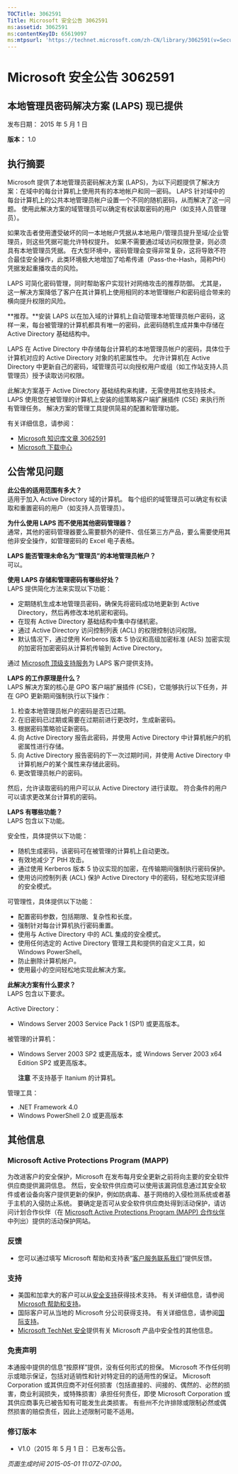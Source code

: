 ```yaml
---
TOCTitle: 3062591
Title: Microsoft 安全公告 3062591
ms:assetid: 3062591
ms:contentKeyID: 65619097
ms:mtpsurl: 'https://technet.microsoft.com/zh-CN/library/3062591(v=Security.10)'
---
```



Microsoft 安全公告 3062591
==========================

本地管理员密码解决方案 (LAPS) 现已提供
--------------------------------------

发布日期： 2015 年 5 月 1 日

**版本：** 1.0

执行摘要
--------

<span id="sectionToggle0"></span>
Microsoft 提供了本地管理员密码解决方案 (LAPS)，为以下问题提供了解决方案：在域中的每台计算机上使用共有的本地帐户和同一密码。 LAPS 针对域中的每台计算机上的公共本地管理员帐户设置一个不同的随机密码，从而解决了这一问题。 使用此解决方案的域管理员可以确定有权读取密码的用户（如支持人员管理员）。

如果攻击者使用遭受破坏的同一本地帐户凭据从本地用户/管理员提升至域/企业管理员，则这些凭据可能允许特权提升。 如果不需要通过域访问权限登录，则必须具有本地管理员凭据。 在大型环境中，密码管理会变得非常复杂，这将导致不符合最佳安全操作，此类环境极大地增加了哈希传递（Pass-the-Hash，简称PtH）凭据发起重播攻击的风险。

LAPS 可简化密码管理，同时帮助客户实现针对网络攻击的推荐防御。 尤其是，这一解决方案降低了客户在其计算机上使用相同的本地管理帐户和密码组合带来的横向提升权限的风险。

**推荐。**安装 LAPS 以在加入域的计算机上自动管理本地管理员帐户密码，这样一来，每台被管理的计算机都具有唯一的密码，此密码随机生成并集中存储在 Active Directory 基础结构中。

LAPS 在 Active Directory 中存储每台计算机的本地管理员帐户的密码，具体位于计算机对应的 Active Directory 对象的机密属性中。 允许计算机在 Active Directory 中更新自己的密码，域管理员可以向授权用户或组（如工作站支持人员管理员）授予读取访问权限。

此解决方案基于 Active Directory 基础结构来构建，无需使用其他支持技术。 LAPS 使用您在被管理的计算机上安装的组策略客户端扩展插件 (CSE) 来执行所有管理任务。 解决方案的管理工具提供简易的配置和管理功能。

有关详细信息，请参阅：

-   [Microsoft 知识库文章 3062591](https://support.microsoft.com/zh-cn/kb/3062591)
-   [Microsoft 下载中心](http://www.microsoft.com/downloads/details.aspx?familyid=6e424d9b-e6dd-41c8-8523-6818fc2f07ec)

公告常见问题
------------

<span id="sectionToggle1"></span>
**此公告的适用范围有多大？**  
适用于加入 Active Directory 域的计算机。 每个组织的域管理员可以确定有权读取和重置密码的用户（如支持人员管理员）。

**为什么使用 LAPS 而不使用其他密码管理器？**  
通常，其他的密码管理器要么需要额外的硬件、信任第三方产品，要么需要使用其他非安全操作，如管理密码的 Excel 电子表格。

**LAPS 能否管理未命名为“管理员”的本地管理员帐户？**  
可以。

**使用 LAPS 存储和管理密码有哪些好处？**  
LAPS 提供简化方法来实现以下功能：

-   定期随机生成本地管理员密码，确保先将密码成功地更新到 Active Directory，然后再修改本地机密和密码。
-   在现有 Active Directory 基础结构中集中存储机密。
-   通过 Active Directory 访问控制列表 (ACL) 的权限控制访问权限。
-   默认情况下，通过使用 Kerberos 版本 5 协议和高级加密标准 (AES) 加密实现的加密将加密密码从计算机传输到 Active Directory。

通过 [Microsoft 顶级支持服务](https://www.microsoft.com/en-us/microsoftservices/support.aspx)为 LAPS 客户提供支持。

**LAPS 的工作原理是什么？**  
LAPS 解决方案的核心是 GPO 客户端扩展插件 (CSE)，它能够执行以下任务，并在 GPO 更新期间强制执行以下操作：

1.  检查本地管理员帐户的密码是否已过期。
2.  在旧密码已过期或需要在过期前进行更改时，生成新密码。
3.  根据密码策略验证新密码。
4.  向 Active Directory 报告此密码，并使用 Active Directory 中计算机帐户的机密属性进行存储。
5.  向 Active Directory 报告密码的下一次过期时间，并使用 Active Directory 中计算机帐户的某个属性来存储此密码。
6.  更改管理员帐户的密码。

然后，允许读取密码的用户可以从 Active Directory 进行读取。 符合条件的用户可以请求更改某台计算机的密码。

**LAPS 有哪些功能？**  
LAPS 包含以下功能。

安全性，具体提供以下功能：

-   随机生成密码，该密码可在被管理的计算机上自动更改。
-   有效地减少了 PtH 攻击。
-   通过使用 Kerberos 版本 5 协议实现的加密，在传输期间强制执行密码保护。
-   使用访问控制列表 (ACL) 保护 Active Directory 中的密码，轻松地实现详细的安全模式。

可管理性，具体提供以下功能：

-   配置密码参数，包括期限、复杂性和长度。
-   强制针对每台计算机执行密码重置。
-   使用与 Active Directory 中的 ACL 集成的安全模式。
-   使用任何选定的 Active Directory 管理工具和提供的自定义工具，如 Windows PowerShell。
-   防止删除计算机帐户。
-   使用最小的空间轻松地实现此解决方案。

**此解决方案有什么要求？**  
LAPS 包含以下要求。

Active Directory：

-   Windows Server 2003 Service Pack 1 (SP1) 或更高版本。

被管理的计算机：

-   Windows Server 2003 SP2 或更高版本，或 Windows Server 2003 x64 Edition SP2 或更高版本。

    **注意** 不支持基于 Itanium 的计算机。

管理工具：

-   .NET Framework 4.0
-   Windows PowerShell 2.0 或更高版本

其他信息
--------

<span id="sectionToggle2"></span>
### Microsoft Active Protections Program (MAPP)

为改进客户的安全保护，Microsoft 在发布每月安全更新之前将向主要的安全软件供应商提供漏洞信息。 然后，安全软件供应商可以使用该漏洞信息通过其安全软件或者设备向客户提供更新的保护，例如防病毒、基于网络的入侵检测系统或者基于主机的入侵防止系统。 要确定是否可从安全软件供应商处得到活动保护，请访问计划合作伙伴（在 [Microsoft Active Protections Program (MAPP) 合作伙伴](http://technet.microsoft.com/zh-cn/security/dn467918)中列出）提供的活动保护网站。

### 反馈

-   您可以通过填写 Microsoft 帮助和支持表“[客户服务联系我们](http://support.microsoft.com/zh-cn/kb/?scid=sw;en;1257&amp;showpage=1&amp;ws=technet&amp;sd=tech)”提供反馈。

### 支持

-   美国和加拿大的客户可以从[安全支持](https://support.microsoft.com/zh-cn/gp/gp_security_main)获得技术支持。 有关详细信息，请参阅 [Microsoft 帮助和支持](https://support.microsoft.com/zh-cn)。
-   国际客户可从当地的 Microsoft 分公司获得支持。 有关详细信息，请参阅[国际支持](http://go.microsoft.com/fwlink/?linkid=21155)。
-   [Microsoft TechNet 安全](http://technet.microsoft.com/zh-cn/security/default.aspx)提供有关 Microsoft 产品中安全性的其他信息。

### 免责声明

本通报中提供的信息“按原样”提供，没有任何形式的担保。 Microsoft 不作任何明示或暗示保证，包括对适销性和针对特定目的的适用性的保证。 Microsoft Corporation 或其供应商不对任何损害（包括直接的、间接的、偶然的、必然的损害，商业利润损失，或特殊损害）承担任何责任，即使 Microsoft Corporation 或其供应商事先已被告知有可能发生此类损害。 有些州不允许排除或限制必然或偶然损害的赔偿责任，因此上述限制可能不适用。

### 修订版本

-   V1.0（2015 年 5 月 1 日： 已发布公告。

*页面生成时间 2015-05-01 11:07Z-07:00。*
